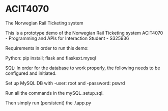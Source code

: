 # ACIT4070
The Norwegian Rail Ticketing system


This is a prototype demo of the Norwegian Rail Ticketing system
ACIT4070 - Programming and APIs for Interaction 
Student - S325936


Requirements in order to run this demo:

Python:
pip install; flask and flaskext.mysql

SQL:
In order for the database to work properly, the following needs to be configured and initiated.

Set up MySQL DB with -user: root and -password: pswrd

Run all the commands in the mySQL_setup.sql.

Then simply run (persistent) the .\app.py
